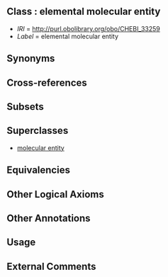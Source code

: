 
## Class : elemental molecular entity

 * *IRI* = http://purl.obolibrary.org/obo/CHEBI_33259
 * *Label* = elemental molecular entity

## Synonyms


## Cross-references


## Subsets


## Superclasses

 * [molecular entity](../../CHEBI/67/CHEBI_23367.md)

## Equivalencies


## Other Logical Axioms


## Other Annotations


## Usage


## External Comments

